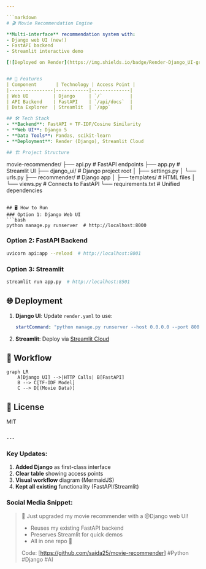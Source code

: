 ```yaml
---

```markdown
# 🎬 Movie Recommendation Engine

**Multi-interface** recommendation system with:
- Django web UI (new!)
- FastAPI backend
- Streamlit interactive demo

[![Deployed on Render](https://img.shields.io/badge/Render-Django_UI-green)](https://movie-recommender-khzw.onrender.com/docs)  


## 🚀 Features
| Component       | Technology | Access Point |
|----------------|------------|--------------|
| Web UI         | Django     | `/`          |
| API Backend    | FastAPI    | `/api/docs`  |
| Data Explorer  | Streamlit  | `/app`       |

## 🛠️ Tech Stack
- **Backend**: FastAPI + TF-IDF/Cosine Similarity
- **Web UI**: Django 5
- **Data Tools**: Pandas, scikit-learn
- **Deployment**: Render (Django), Streamlit Cloud

## 🏗️ Project Structure
```
movie-recommender/
├── api.py               # FastAPI endpoints
├── app.py               # Streamlit UI
├── django_ui/           # Django project root
│   ├── settings.py
│   └── urls.py
├── recommender/         # Django app
│   ├── templates/       # HTML files
│   └── views.py         # Connects to FastAPI
└── requirements.txt     # Unified dependencies
```

## 🖥️ How to Run
### Option 1: Django Web UI
```bash
python manage.py runserver  # http://localhost:8000
```

### Option 2: FastAPI Backend
```bash
uvicorn api:app --reload  # http://localhost:8001
```

### Option 3: Streamlit
```bash
streamlit run app.py  # http://localhost:8501
```

## 🌐 Deployment
1. **Django UI**: Update `render.yaml` to use:
   ```yaml
   startCommand: "python manage.py runserver --host 0.0.0.0 --port 8000"
   ```
2. **Streamlit**: Deploy via [Streamlit Cloud](https://streamlit.io/cloud)

## 🔄 Workflow
```mermaid
graph LR
    A[Django UI] -->|HTTP Calls| B[FastAPI]
    B --> C[TF-IDF Model]
    C --> D[(Movie Data)]
```

## 📜 License
MIT
```

---
```


### Key Updates:
1. **Added Django** as first-class interface
2. **Clear table** showing access points
3. **Visual workflow** diagram (MermaidJS)
4. **Kept all existing** functionality (FastAPI/Streamlit)

### Social Media Snippet:
> 🎥 Just upgraded my movie recommender with a @Django web UI!  
> - Reuses my existing FastAPI backend  
> - Preserves Streamlit for quick demos  
> - All in one repo 🔄  
>  
> Code: [https://github.com/saida25/movie-recommender] #Python #Django #AI  


